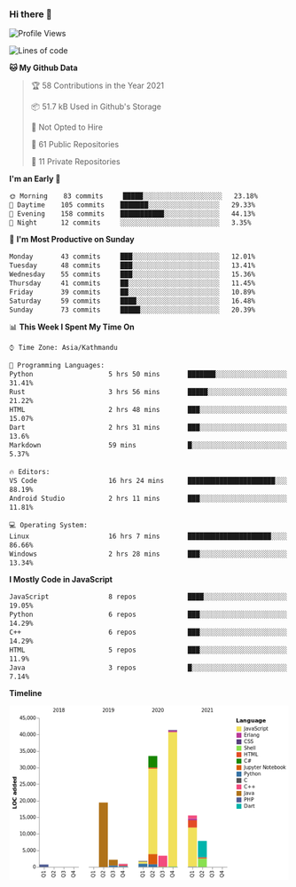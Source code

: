 ### Hi there 👋


<!--START_SECTION:waka-->
![Profile Views](http://img.shields.io/badge/Profile%20Views-1-blue)

![Lines of code](https://img.shields.io/badge/From%20Hello%20World%20I%27ve%20Written-127373%20lines%20of%20code-blue)

**🐱 My Github Data** 

> 🏆 58 Contributions in the Year 2021
 > 
> 📦 51.7 kB Used in Github's Storage 
 > 
> 🚫 Not Opted to Hire
 > 
> 📜 61 Public Repositories 
 > 
> 🔑 11 Private Repositories  
 > 
**I'm an Early 🐤** 

```text
🌞 Morning    83 commits     █████░░░░░░░░░░░░░░░░░░░░   23.18% 
🌆 Daytime    105 commits    ███████░░░░░░░░░░░░░░░░░░   29.33% 
🌃 Evening    158 commits    ███████████░░░░░░░░░░░░░░   44.13% 
🌙 Night      12 commits     ░░░░░░░░░░░░░░░░░░░░░░░░░   3.35%

```
📅 **I'm Most Productive on Sunday** 

```text
Monday       43 commits     ███░░░░░░░░░░░░░░░░░░░░░░   12.01% 
Tuesday      48 commits     ███░░░░░░░░░░░░░░░░░░░░░░   13.41% 
Wednesday    55 commits     ███░░░░░░░░░░░░░░░░░░░░░░   15.36% 
Thursday     41 commits     ██░░░░░░░░░░░░░░░░░░░░░░░   11.45% 
Friday       39 commits     ██░░░░░░░░░░░░░░░░░░░░░░░   10.89% 
Saturday     59 commits     ████░░░░░░░░░░░░░░░░░░░░░   16.48% 
Sunday       73 commits     █████░░░░░░░░░░░░░░░░░░░░   20.39%

```


📊 **This Week I Spent My Time On** 

```text
⌚︎ Time Zone: Asia/Kathmandu

💬 Programming Languages: 
Python                   5 hrs 50 mins       ███████░░░░░░░░░░░░░░░░░░   31.41% 
Rust                     3 hrs 56 mins       █████░░░░░░░░░░░░░░░░░░░░   21.22% 
HTML                     2 hrs 48 mins       ███░░░░░░░░░░░░░░░░░░░░░░   15.07% 
Dart                     2 hrs 31 mins       ███░░░░░░░░░░░░░░░░░░░░░░   13.6% 
Markdown                 59 mins             █░░░░░░░░░░░░░░░░░░░░░░░░   5.37%

🔥 Editors: 
VS Code                  16 hrs 24 mins      ██████████████████████░░░   88.19% 
Android Studio           2 hrs 11 mins       ███░░░░░░░░░░░░░░░░░░░░░░   11.81%

💻 Operating System: 
Linux                    16 hrs 7 mins       █████████████████████░░░░   86.66% 
Windows                  2 hrs 28 mins       ███░░░░░░░░░░░░░░░░░░░░░░   13.34%

```

**I Mostly Code in JavaScript** 

```text
JavaScript               8 repos             ████░░░░░░░░░░░░░░░░░░░░░   19.05% 
Python                   6 repos             ███░░░░░░░░░░░░░░░░░░░░░░   14.29% 
C++                      6 repos             ███░░░░░░░░░░░░░░░░░░░░░░   14.29% 
HTML                     5 repos             ███░░░░░░░░░░░░░░░░░░░░░░   11.9% 
Java                     3 repos             █░░░░░░░░░░░░░░░░░░░░░░░░   7.14%

```


**Timeline**

![Chart not found](https://raw.githubusercontent.com/voidash/voidash/main/charts/bar_graph.png) 


<!--END_SECTION:waka-->


<!--
**voidash/voidash** is a ✨ _special_ ✨ repository because its `README.md` (this file) appears on your GitHub profile.

Here are some ideas to get you started:

- 🔭 I’m currently working on ...
- 🌱 I’m currently learning ...
- 👯 I’m looking to collaborate on ...
- 🤔 I’m looking for help with ...
- 💬 Ask me about ...
- 📫 How to reach me: ...
- 😄 Pronouns: ...
- ⚡ Fun fact: ...
-->
